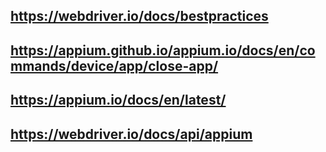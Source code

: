 ## https://webdriver.io/docs/bestpractices

## https://appium.github.io/appium.io/docs/en/commands/device/app/close-app/

## https://appium.io/docs/en/latest/

## https://webdriver.io/docs/api/appium
